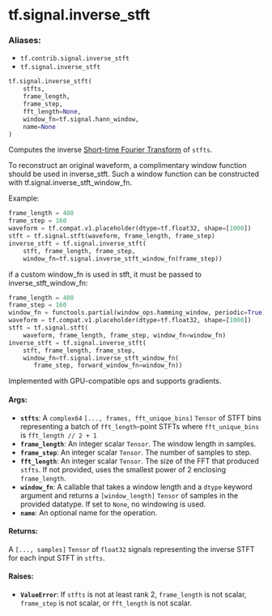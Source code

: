 <div itemscope itemtype="http://developers.google.com/ReferenceObject">
<meta itemprop="name" content="tf.signal.inverse_stft" />
<meta itemprop="path" content="Stable" />
</div>

# tf.signal.inverse_stft

### Aliases:

* `tf.contrib.signal.inverse_stft`
* `tf.signal.inverse_stft`

``` python
tf.signal.inverse_stft(
    stfts,
    frame_length,
    frame_step,
    fft_length=None,
    window_fn=tf.signal.hann_window,
    name=None
)
```

Computes the inverse [Short-time Fourier Transform][stft] of `stfts`.

To reconstruct an original waveform, a complimentary window function should
be used in inverse_stft. Such a window function can be constructed with
tf.signal.inverse_stft_window_fn.

Example:

```python
frame_length = 400
frame_step = 160
waveform = tf.compat.v1.placeholder(dtype=tf.float32, shape=[1000])
stft = tf.signal.stft(waveform, frame_length, frame_step)
inverse_stft = tf.signal.inverse_stft(
    stft, frame_length, frame_step,
    window_fn=tf.signal.inverse_stft_window_fn(frame_step))
```

if a custom window_fn is used in stft, it must be passed to
inverse_stft_window_fn:

```python
frame_length = 400
frame_step = 160
window_fn = functools.partial(window_ops.hamming_window, periodic=True),
waveform = tf.compat.v1.placeholder(dtype=tf.float32, shape=[1000])
stft = tf.signal.stft(
    waveform, frame_length, frame_step, window_fn=window_fn)
inverse_stft = tf.signal.inverse_stft(
    stft, frame_length, frame_step,
    window_fn=tf.signal.inverse_stft_window_fn(
       frame_step, forward_window_fn=window_fn))
```

Implemented with GPU-compatible ops and supports gradients.

#### Args:

* <b>`stfts`</b>: A `complex64` `[..., frames, fft_unique_bins]` `Tensor` of STFT bins
    representing a batch of `fft_length`-point STFTs where `fft_unique_bins`
    is `fft_length // 2 + 1`
* <b>`frame_length`</b>: An integer scalar `Tensor`. The window length in samples.
* <b>`frame_step`</b>: An integer scalar `Tensor`. The number of samples to step.
* <b>`fft_length`</b>: An integer scalar `Tensor`. The size of the FFT that produced
    `stfts`. If not provided, uses the smallest power of 2 enclosing
    `frame_length`.
* <b>`window_fn`</b>: A callable that takes a window length and a `dtype` keyword
    argument and returns a `[window_length]` `Tensor` of samples in the
    provided datatype. If set to `None`, no windowing is used.
* <b>`name`</b>: An optional name for the operation.


#### Returns:

A `[..., samples]` `Tensor` of `float32` signals representing the inverse
STFT for each input STFT in `stfts`.


#### Raises:

* <b>`ValueError`</b>: If `stfts` is not at least rank 2, `frame_length` is not scalar,
    `frame_step` is not scalar, or `fft_length` is not scalar.

[stft]: https://en.wikipedia.org/wiki/Short-time_Fourier_transform
